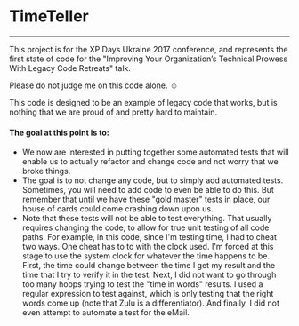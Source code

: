 # TimeTeller
------------

This project is for the XP Days Ukraine 2017 conference, and represents the first state of code for the "Improving Your Organization’s Technical Prowess With Legacy Code Retreats" talk.

Please do not judge me on this code alone. ☺ 

This code is designed to be an example of legacy code that works, but is nothing that we are proud of and pretty hard to maintain.

#### The goal at this point is to:
* We now are interested in putting together some automated tests that will enable us to actually refactor and change code and not worry that we broke things.
* The goal is to not change any code, but to simply add automated tests.  Sometimes, you will need to add code to even be able to do this.  But remember that until we have these "gold master" tests in place, our house of cards could come crashing down upon us.
* Note that these tests will not be able to test everything.  That usually requires changing the code, to allow for true unit testing of all code paths.  For example, in this code, since I'm testing time, I had to cheat two ways.  One cheat has to to with the clock used.  I'm forced at this stage to use the system clock for whatever the time happens to be.  First, the time could change between the time I get my result and the time that I try to verify it in the test.  Next, I did not want to go through too many hoops trying to test the "time in words" results.  I used a regular expression to test against, which is only testing that the right words come up (note that Zulu is a differentiator).  And finally, I did not even attempt to automate a test for the eMail.